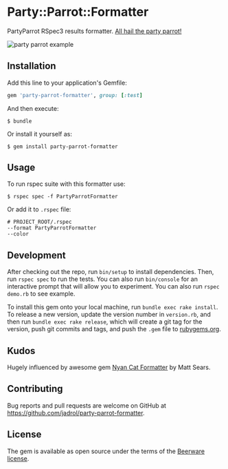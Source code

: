 # Party::Parrot::Formatter

PartyParrot RSpec3 results formatter. [All hail the party parrot!](http://cultofthepartyparrot.com/)

![party parrot example](https://media.giphy.com/media/l1KdcvK2konzlhjmU/giphy.gif)

## Installation

Add this line to your application's Gemfile:

```ruby
gem 'party-parrot-formatter', group: [:test]
```

And then execute:

    $ bundle

Or install it yourself as:

    $ gem install party-parrot-formatter



## Usage

To run rspec suite with this formatter use:

    $ rspec spec -f PartyParrotFormatter

Or add it to `.rspec` file:

    # PROJECT_ROOT/.rspec
    --format PartyParrotFormatter
    --color


## Development

After checking out the repo, run `bin/setup` to install dependencies. Then, run `rspec spec` to run the tests. You can also run `bin/console` for an interactive prompt that will allow you to experiment. You can also run `rspec demo.rb` to see example.

To install this gem onto your local machine, run `bundle exec rake install`. To release a new version, update the version number in `version.rb`, and then run `bundle exec rake release`, which will create a git tag for the version, push git commits and tags, and push the `.gem` file to [rubygems.org](https://rubygems.org).

## Kudos

Hugely influenced by awesome gem [Nyan Cat Formatter](https://github.com/mattsears/nyan-cat-formatter) by Matt Sears.

## Contributing

Bug reports and pull requests are welcome on GitHub at https://github.com/jadrol/party-parrot-formatter.


## License

The gem is available as open source under the terms of the [Beerware license](https://en.wikipedia.org/wiki/Beerware).

